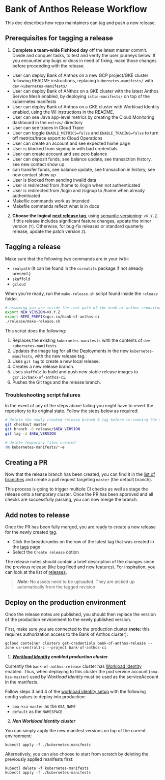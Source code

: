 # Bank of Anthos Release Workflow

This doc describes how repo maintainers can tag and push a new release.


## Prerequisites for tagging a release

1. **Complete a team-wide Fishfood day** off the latest master commit. Divide and conquer tasks, to test and verify the user journeys below. If you encounter any bugs or docs in need of fixing, make those changes before proceeding with the release.

- User can deploy Bank of Anthos on a new GCP project/GKE cluster following README instructions, replacing `kubernetes-manifests/` with `dev-kubernetes-manifests/`
- User can deploy Bank of ANthos on a GKE cluster with the latest Anthos Service Mesh enabled, by deploying `istio-manifests/` on top of the kubernetes manifests
- User can deploy Bank of Anthos on a GKE cluster with Workload Identity enabled, using the WI instructions in the README.
- User can see Java app-level metrics by creating the Cloud Monitoring dashboard in the `extras/` directory
- User can see traces in Cloud Trace
- User can toggle `ENABLE_METRICS=false` and `ENABLE_TRACING=false` to turn off metrics/trace export to Cloud Operations
- User can create an account and see expected home page
- User is blocked from signing in with bad credentials
- User can create account and see zero balance
- User can deposit funds, see balance update, see transaction history, see new contact show up
- can transfer funds, see balance update, see transaction in history, see new contact show up
- User is blocked from sending invalid data
- User is redirected from /home to /login when not authenticated
- User is redirected from /login and /signup to /home when already authenticated
- Makefile commands work as intended
- Makefile commands reflect what is in docs


2. **Choose the logical [next release tag](https://github.com/GoogleCloudPlatform/bank-of-anthos/releases)**, using [semantic versioning](https://semver.org/): `vX.Y.Z`. If this release includes significant feature changes, update the minor version (`Y`). Otherwise, for bug-fix releases or standard quarterly release, update the patch version `Z`).


## Tagging a release

Make sure that the following two commands are in your `PATH`:
- `realpath` (It can be found in the `coreutils` package if not already present.)
- `skaffold`
- `gcloud`

When you're ready, run the `make-release.sh` script found inside the `release` folder.

```sh
# assuming you are inside the root path of the bank-of-anthos repository
export NEW_VERSION=vX.Y.Z
export REPO_PREFIX=gcr.io/bank-of-anthos-ci
./release/make-release.sh
```

This script does the following:
1. Replaces the existing `kubernetes-manifests` with the contents of `dev-kubernetes-manifests`.
2. Updates the image tag for all the Deployments in the new `kubernetes-manifests`, with the new release tag.
3. Uses `git tag` to create a new local release.
4. Creates a new release branch.
5. Uses `skaffold` to build and push new stable release images to `gcr.io/bank-of-anthos-ci`.
6. Pushes the Git tags and the release branch.

### Troubleshooting script failures

In the event of any of the steps above failing you might have to revert the repository to its original state. Follow the steps below as required:
```sh
# delete the newly created release branch & tag before re-running the script
git checkout master
git branch -D release/$NEW_VERSION
git tag -d $NEW_VERSION

# delete temporary files created
rm kubernetes-manifests/*-e
```

## Creating a PR

Now that the release branch has been created, you can find it in the [list of branches](https://github.com/GoogleCloudPlatform/bank-of-anthos/branches) and create a pull request targeting `master` (the default branch).

This process is going to trigger multiple CI checks as well as stage the release onto a temporary cluster. Once the PR has been approved and all checks are successfully passing, you can now merge the branch.

## Add notes to release

Once the PR has been fully merged, you are ready to create a new release for the newly created [tag](https://github.com/GoogleCloudPlatform/bank-of-anthos/tags).
- Click the breadcrumbs on the row of the latest tag that was created in the [tags](https://github.com/GoogleCloudPlatform/bank-of-anthos/tags) page
- Select the `Create release` option

The release notes should contain a brief description of the changes since the previous release (like bug fixed and new features). For inspiration, you can look at the list of [releases](https://github.com/GoogleCloudPlatform/bank-of-anthos/releases).

> ***Note:*** No assets need to be uploaded. They are picked up automatically from the tagged revision

## Deploy on the production environment

Once the release notes are published, you should then replace the version of the production environment to the newly published version.

First, make sure you are connected to the production cluster (**note:** this requires authorization access to the Bank of Anthos cluster):
```
gcloud container clusters get-credentials bank-of-anthos-release --zone us-central1-c --project bank-of-anthos-ci
```
1. ***[Workload Identity](https://cloud.google.com/kubernetes-engine/docs/how-to/workload-identity) enabled production cluster***

Currently the `bank-of-anthos-release` cluster has [Workload Identity](https://cloud.google.com/kubernetes-engine/docs/how-to/workload-identity) enabled. Thus, when deploying to this cluster the pod service account (`boa-ksa-master`) used by _Workload Identity_ must be used as the serviceAccount in the manifests.

Follow steps 3 and 4 of the [workload identity setup](https://github.com/GoogleCloudPlatform/bank-of-anthos/blob/master/docs/workload-identity.md) with the following config values to deploy into production:
- `boa-ksa-master` as the `KSA_NAME`
- `default` as the `NAMESPACE`

2. ***Non Workload Identity cluster***

You can simply apply the new manifest versions on top of the current environment:
```
kubectl apply -f ./kubernetes-manifests
```

Alternatively, you can also choose to start from scratch by deleting the previously applied manifests first:
```
kubectl delete -f kubernetes-manifests
kubectl apply -f ./kubernetes-manifests
```
